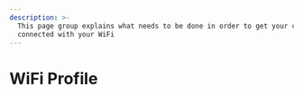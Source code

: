 ```yaml
---
description: >-
  This page group explains what needs to be done in order to get your clients
  connected with your WiFi
---
```


# WiFi Profile

